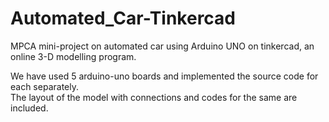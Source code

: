 # Automated_Car-Tinkercad
MPCA mini-project on automated car using Arduino UNO on tinkercad, an online 3-D modelling program.  
  
We have used 5 arduino-uno boards and implemented the source code for each separately.  
The layout of the model with connections and codes for the same are included.
